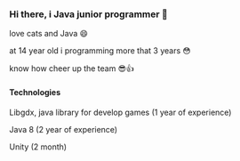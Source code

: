 ### Hi there, i Java junior programmer 👋

love cats and Java 😄

at 14 year old i programming more that 3 years 😳

know how cheer up the team 😎👍

#### Technologies

Libgdx, java library for develop games (1 year of experience)

Java 8 (2 year of experience)

Unity (2 month)
